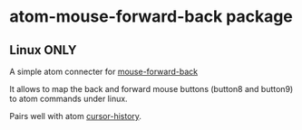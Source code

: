 # atom-mouse-forward-back package

## Linux ONLY

A simple atom connecter for [mouse-forward-back](https://github.com/jostrander/mouse-forward-back)

It allows to map the back and forward mouse buttons (button8 and button9) to atom commands under linux.


Pairs well with atom [cursor-history](https://atom.io/packages/cursor-history).
